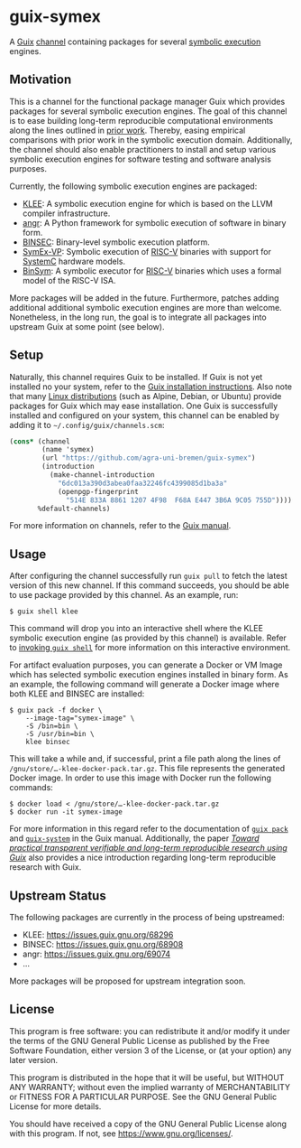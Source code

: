 # guix-symex

A [Guix] [channel][guix channel] containing packages for several [symbolic execution] engines.

## Motivation

This is a channel for the functional package manager Guix which provides packages for several symbolic execution engines.
The goal of this channel is to ease building long-term reproducible computational environments along the lines outlined in [prior work][long-term reproduce].
Thereby, easing empirical comparisons with prior work in the symbolic execution domain.
Additionally, the channel should also enable practitioners to install and setup various symbolic execution engines for software testing and software analysis purposes.

Currently, the following symbolic execution engines are packaged:

* [KLEE]: A symbolic execution engine for which is based on the LLVM compiler infrastructure.
* [angr]: A Python framework for symbolic execution of software in binary form.
* [BINSEC]: Binary-level symbolic execution platform.
* [SymEx-VP]: Symbolic execution of [RISC-V] binaries with support for [SystemC] hardware models.
* [BinSym]: A symbolic executor for [RISC-V] binaries which uses a formal model of the RISC-V ISA.

More packages will be added in the future.
Furthermore, patches adding additional additional symbolic execution engines are more than welcome.
Nonetheless, in the long run, the goal is to integrate all packages into upstream Guix at some point (see below).

## Setup

Naturally, this channel requires Guix to be installed.
If Guix is not yet installed no your system, refer to the [Guix installation instructions][guix install].
Also note that many [Linux distributions][guix repology] (such as Alpine, Debian, or Ubuntu) provide packages for Guix which may ease installation.
One Guix is successfully installed and configured on your system, this channel can be enabled by adding it to `~/.config/guix/channels.scm`:

```scheme
(cons* (channel
        (name 'symex)
        (url "https://github.com/agra-uni-bremen/guix-symex")
        (introduction
          (make-channel-introduction
            "6dc013a390d3abea0faa32246fc4399085d1ba3a"
            (openpgp-fingerprint
              "514E 833A 8861 1207 4F98  F68A E447 3B6A 9C05 755D"))))
       %default-channels)
```

For more information on channels, refer to the [Guix manual][guix channel].

## Usage

After configuring the channel successfully run `guix pull` to fetch the latest version of this new channel.
If this command succeeds, you should be able to use package provided by this channel.
As an example, run:

    $ guix shell klee

This command will drop you into an interactive shell where the KLEE symbolic execution engine (as provided by this channel) is available.
Refer to [invoking `guix shell`][guix-shell] for more information on this interactive environment.

For artifact evaluation purposes, you can generate a Docker or VM Image which has selected symbolic execution engines installed in binary form.
As an example, the following command will generate a Docker image where both KLEE and BINSEC are installed:

    $ guix pack -f docker \
        --image-tag="symex-image" \
        -S /bin=bin \
        -S /usr/bin=bin \
        klee binsec

This will take a while and, if successful, print a file path along the lines of `/gnu/store/…-klee-docker-pack.tar.gz`.
This file represents the generated Docker image.
In order to use this image with Docker run the following commands:

    $ docker load < /gnu/store/…-klee-docker-pack.tar.gz
    $ docker run -it symex-image

For more information in this regard refer to the documentation of [`guix pack`][guix-pack] and [`guix-system`][guix-system] in the Guix manual.
Additionally, the paper [*Toward practical transparent verifiable and long-term reproducible research using Guix*][long-term reproduce] also provides a nice introduction regarding long-term reproducible research with Guix.

## Upstream Status

The following packages are currently in the process of being upstreamed:

* KLEE: https://issues.guix.gnu.org/68296
* BINSEC: https://issues.guix.gnu.org/68908
* angr: https://issues.guix.gnu.org/69074
* …

More packages will be proposed for upstream integration soon.

## License

This program is free software: you can redistribute it and/or modify it
under the terms of the GNU General Public License as published by the
Free Software Foundation, either version 3 of the License, or (at your
option) any later version.

This program is distributed in the hope that it will be useful, but
WITHOUT ANY WARRANTY; without even the implied warranty of
MERCHANTABILITY or FITNESS FOR A PARTICULAR PURPOSE. See the GNU General
Public License for more details.

You should have received a copy of the GNU General Public License along
with this program. If not, see <https://www.gnu.org/licenses/>.

[Guix]: https://guix.gnu.org
[guix channel]: https://guix.gnu.org/en/manual/devel/en/html_node/Channels.html
[symbolic execution]: https://en.wikipedia.org/wiki/Symbolic_execution
[long-term reproduce]: https://doi.org/10.1038/s41597-022-01720-9
[LLVM]: https://llvm.org/
[KLEE]: https://klee.github.io/
[SymEx-VP]: https://github.com/agra-uni-bremen/symex-vp
[BinSym]: https://github.com/agra-uni-bremen/binsym
[RISC-V]: https://riscv.org/
[SystemC]: https://systemc.org
[angr]: https://angr.io
[BINSEC]: https://github.com/binsec/binsec
[guix install]: https://guix.gnu.org/en/manual/devel/en/html_node/Installation.html
[guix repology]: https://repology.org/project/guix
[guix-shell]: https://guix.gnu.org/en/manual/devel/en/html_node/Invoking-guix-shell.html
[guix-pack]: https://guix.gnu.org/en/manual/devel/en/html_node/Invoking-guix-pack.html
[guix-system]: https://guix.gnu.org/manual/en/html_node/Invoking-guix-system.html#index-virtual-machine
